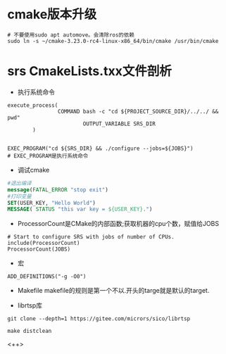 # cmake版本升级
```shell
# 不要使用sudo apt automove。会清除ros的依赖
sudo ln -s ~/cmake-3.23.0-rc4-linux-x86_64/bin/cmake /usr/bin/cmake

```
# srs CmakeLists.txx文件剖析
- 执行系统命令
```
execute_process(
		        COMMAND bash -c "cd ${PROJECT_SOURCE_DIR}/../../ && pwd"
				        OUTPUT_VARIABLE SRS_DIR
		)


EXEC_PROGRAM("cd ${SRS_DIR} && ./configure --jobs=${JOBS}")
# EXEC_PROGRAM是执行系统命令
```
- 调试cmake
```cmake
#退出编译
message(FATAL_ERROR "stop exit")
#打印变量
SET(USER_KEY, "Hello World")
MESSAGE( STATUS "this var key = ${USER_KEY}.")
```
- ProcessorCount是CMake的内部函数;获取机器的cpu个数，赋值给JOBS
```
# Start to configure SRS with jobs of number of CPUs.
include(ProcessorCount)
ProcessorCount(JOBS)
```
- 宏
```
ADD_DEFINITIONS("-g -O0")
```

- Makefile
makefile的规则是第一个不以.开头的targe就是默认的target.

- librtsp库
```
git clone --depth=1 https://gitee.com/micrors/sico/librtsp

make distclean
```

<++>

